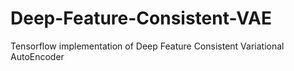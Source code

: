 # Deep-Feature-Consistent-VAE
Tensorflow implementation of Deep Feature Consistent Variational AutoEncoder
